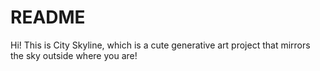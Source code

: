 # README
Hi! This is City Skyline, which is a cute generative art project that mirrors the sky outside where you are!